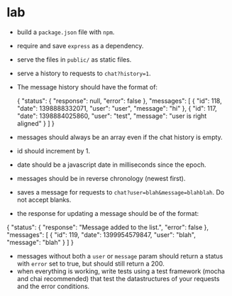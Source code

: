 # lab

* build a `package.json` file with `npm`.
* require and save `express` as a dependency.
* serve the files in `public/` as static files.
* serve a history to requests to `chat?history=1`.
* The message history should have the format of:

    {
      "status": {
        "response": null,
        "error": false
      },
      "messages": [
        {
          "id": 118,
          "date": 1398888332071,
          "user": "user",
          "message": "hi"
        },
        {
          "id": 117,
          "date": 1398884025860,
          "user": "test",
          "message": "user is right aligned"
        }
      ]
    } 

* messages should always be an array even if the chat history is empty.
* id should increment by 1. 
* date should be a javascript date in milliseconds since the epoch.
* messages should be in reverse chronology (newest first).
* saves a message for requests to `chat?user=blah&message=blahblah`. Do not accept blanks.
* the response for updating a message should be of the format:

{
  "status": {
    "response": "Message added to the list.",
    "error": false
  },
  "messages": [
    {
      "id": 119,
      "date": 1399954579847,
      "user": "blah",
      "message": "blah"
    }
   ] 
}
* messages without both a `user` or `message` param should return a status with `error` set to true, but should still return a 200.
* when everything is working, write tests using a test framework (mocha and chai recommended) that test the datastructures of your requests and the error conditions.

